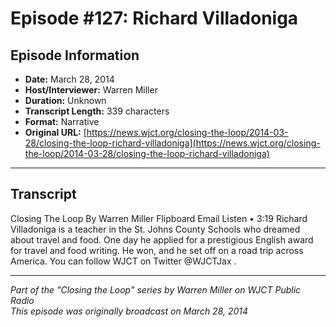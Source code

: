 # Episode #127: Richard Villadoniga



## Episode Information

- **Date:** March 28, 2014
- **Host/Interviewer:** Warren Miller
- **Duration:** Unknown
- **Transcript Length:** 339 characters
- **Format:** Narrative
- **Original URL:** [https://news.wjct.org/closing-the-loop/2014-03-28/closing-the-loop-richard-villadoniga](https://news.wjct.org/closing-the-loop/2014-03-28/closing-the-loop-richard-villadoniga)

---

## Transcript

Closing The Loop
By
Warren Miller
Flipboard
Email
Listen
•
3:19
Richard Villadoniga is a teacher in the St. Johns County Schools who dreamed about travel and food.
One day he applied for a prestigious English award for travel and food writing. He won, and he set off on a road trip across America.
You can follow WJCT on Twitter
@WJCTJax
.

---

*Part of the "Closing the Loop" series by Warren Miller on WJCT Public Radio*  
*This episode was originally broadcast on March 28, 2014*
